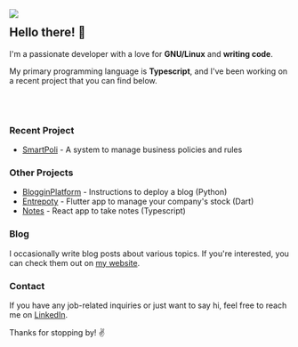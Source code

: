 <img align="left" src="https://orhun.dev/img/crow.png">

## Hello there! 👋

I'm a passionate developer with a love for **GNU/Linux** and **writing code**.

My primary programming language is **Typescript**, and I've been working on a recent project that you can find below.

<br><br>

### Recent Project

- [SmartPoli](https://github.com/joaonotfound/commercial-policies-engine) - A system to manage business policies and rules

### Other Projects

- [BlogginPlatform](https://github.com/joaonotfound/blogging-platform) - Instructions to deploy a blog (Python)
- [Entrepoty](https://github.com/joaonotfound/entrepoty) - Flutter app to manage your company's stock (Dart)
- [Notes](https://github.com/joaonotfound/react-notes) - React app to take notes (Typescript)

### Blog

I occasionally write blog posts about various topics. If you're interested, you can check them out on [my website](https://joaonotfound.com).

### Contact

If you have any job-related inquiries or just want to say hi, feel free to reach me on [LinkedIn](https://www.linkedin.com/in/joaonotfound/).

Thanks for stopping by! ✌️
